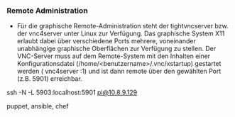 ### Remote Administration

* Für die graphische Remote-Administration steht der tightvncserver bzw. der vnc4server unter Linux zur Verfügung. Das graphische System X11 erlaubt dabei über verschiedene Ports mehrere, voneinander unabhängige graphische Oberflächen zur Verfügung zu stellen. Der VNC-Server muss auf dem Remote-System mit den Inhalten einer Konfigurationsdatei \(/home/&lt;benutzername&gt;/.vnc/xstartup\) gestartet werden \( vnc4server :1\) und ist dann remote über den gewählten Port \(z.B. 5901\) erreichbar.

ssh -N -L 5903:localhost:5901 pi@10.8.9.129



puppet, ansible, chef

